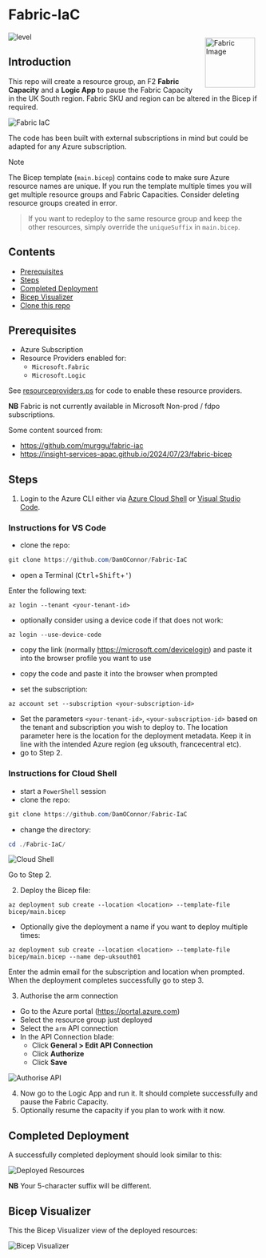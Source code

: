 # Fabric-IaC

<img src="images/Fabric_256.svg" alt="Fabric Image" style="margin: 10px;" width="100" align="right"/>

![level](https://img.shields.io/badge/Microsoft%20Fabric-IaC-green)

## Introduction

This repo will create a resource group, an F2 **Fabric Capacity** and a **Logic App** to pause the Fabric Capacity in the UK South region.  Fabric SKU and region can be altered in the Bicep if required.

![Fabric IaC](images/fabriciac.png)

The code has been built with external subscriptions in mind but could be adapted for any Azure subscription.

> [!NOTE]
> The Bicep template (`main.bicep`) contains code to make sure Azure resource names are unique.  If you run the template multiple times you will get multiple resource groups and Fabric Capacities.  Consider deleting resource groups created in error.  

> If you want to redeploy to the same resource group and keep the other resources, simply override the `uniqueSuffix` in `main.bicep`.


## Contents
- [Prerequisites](#Prerequisites)
- [Steps](#Steps)
- [Completed Deployment](#Completed%20Deployment)
- [Bicep Visualizer](#Bicep%20Visualizer)
- [Clone this repo](#Clone%20this%20repo)


## Prerequisites
- Azure Subscription
- Resource Providers enabled for:
  - `Microsoft.Fabric`
  - `Microsoft.Logic`

See [resourceproviders.ps](utils/resourceproviders.ps) for code to enable these resource providers.

**NB** Fabric is not currently available in Microsoft Non-prod / fdpo subscriptions.

Some content sourced from:  
- https://github.com/murggu/fabric-iac
- https://insight-services-apac.github.io/2024/07/23/fabric-bicep

## Steps

1. Login to the Azure CLI either via [Azure Cloud Shell](https://azure.microsoft.com/en-us/get-started/azure-portal/cloud-shell/) or [Visual Studio Code](https://learn.microsoft.com/en-us/cli/azure/authenticate-azure-cli).


### Instructions for VS Code
- clone the repo:
```PowerShell
git clone https://github.com/DamOConnor/Fabric-IaC
```
  - open a Terminal (<kbd>Ctrl</kbd>+<kbd>Shift</kbd>+<kbd>'</kbd>)

Enter the following text:

```
az login --tenant <your-tenant-id>
```

- optionally consider using a device code if that does not work:
```
az login --use-device-code
```

- copy the link (normally https://microsoft.com/devicelogin) and paste it into the browser profile you want to use
- copy the code and paste it into the browser when prompted


- set the subscription:

```
az account set --subscription <your-subscription-id>
```

- Set the parameters `<your-tenant-id>`, `<your-subscription-id>` based on the tenant and subscription you wish to deploy to.  The location parameter here is the location for the deployment metadata.  Keep it in line with the intended Azure region (eg uksouth, francecentral etc).
- go to Step 2.

### Instructions for Cloud Shell

- start a `PowerShell` session
- clone the repo:
```PowerShell
git clone https://github.com/DamOConnor/Fabric-IaC
```
  - change the directory:
```PowerShell
cd ./Fabric-IaC/
```  

![Cloud Shell](images/cloudshell.png)

Go to Step 2.


2. Deploy the Bicep file:

```
az deployment sub create --location <location> --template-file bicep/main.bicep
```

- Optionally give the deployment a name if you want to deploy multiple times:
```
az deployment sub create --location <location> --template-file bicep/main.bicep --name dep-uksouth01
```

Enter the admin email for the subscription and location when prompted.  When the deployment completes successfully go to step 3.

3. Authorise the arm connection
- Go to the Azure portal (https://portal.azure.com)
- Select the resource group just deployed
- Select the `arm` API connection
- In the API Connection blade:
  - Click **General > Edit API Connection**
  - Click **Authorize**
  - Click **Save**

![Authorise API](images/authoriseapi.png)

4. Now go to the Logic App and run it.  It should complete successfully and pause the Fabric Capacity.
5. Optionally resume the capacity if you plan to work with it now.


## Completed Deployment
A successfully completed deployment should look similar to this:

![Deployed Resources](images/deployedresources.png)

**NB** Your 5-character suffix will be different.

## Bicep Visualizer
This the Bicep Visualizer view of the deployed resources:

![Bicep Visualizer](images/bicepvisualizer.png)
